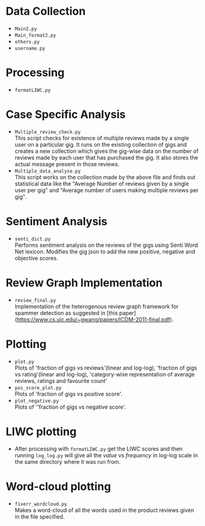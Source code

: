 # Data Collection
- `Main2.py`
- `Main_format2.py`
- `others.py`
- `username.py`

# Processing
- `formatLIWC.py`  


# Case Specific Analysis
- `Multiple_review_check.py`  
  This script checks for existence of multiple reviews made by a single user on a particular gig. It runs on the existing    collection of gigs and creates a new collection which gives the gig-wise data on the number of reviews made by each user   that has purchased the gig. It also stores the actual message present in those reviews.
- `Multiple_data_analyse.py`  
  This script works on the collection made by the above file and finds out statistical data like the "Average Number of      reviews given by a single user per gig" and "Average number of users making multiple reviews per gig".

# Sentiment Analysis
- `senti_dict.py`  
Performs sentiment analysis on the reviews of the gigs using Senti Word Net lexicon. Modifies the gig json to add the new positive, negative and objective scores.

# Review Graph Implementation
- `review_final.py`  
Implementation of the heterogenous review graph framework for spammer detection as suggested in [this paper] (https://www.cs.uic.edu/~gwang/papers/ICDM-2011-final.pdf).

# Plotting
- `plot.py`  
Plots of 'fraction of gigs vs reviews'(linear and log-log), 'fraction of gigs vs rating'(linear and log-log), 'category-wise representation of average reviews, ratings and favourite count'
- `pos_score_plot.py`  
Plots of 'fraction of gigs vs positive score'.
- `plot_negative.py`  
Plots of ''fraction of gigs vs negative score'.


# LIWC plotting
- After processing with `formatLIWC.py` get the LIWC scores and then running `log_log.py` will give all the *value* vs *frequency* in log-log scale in the same directory where it was run from.

# Word-cloud plotting
- `fiverr_wordcloud.py`  
Makes a word-cloud of all the words used in the product reviews given in the file specified.
